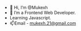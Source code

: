 - 👋 Hi, I’m @Mukexh
- 🌱 I’m a Frontend Web Developer.
- Learning Javascript.
- 📫Email - mukexh.21@gmail.com

<!---
Mukexh21/Mukexh21 is a ✨ special ✨ repository because its `README.md` (this file) appears on your GitHub profile.
You can click the Preview link to take a look at your changes.
--->
